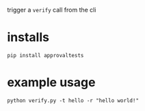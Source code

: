 trigger a `verify` call from the cli

# installs

```shell
pip install approvaltests
```

# example usage

```shell
python verify.py -t hello -r "hello world!"
```
